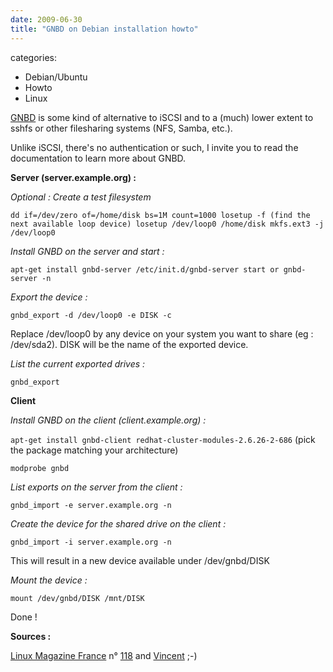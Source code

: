 ```yaml
---
date: 2009-06-30
title: "GNBD on Debian installation howto"
---
```








categories:
- Debian/Ubuntu
- Howto
- Linux


[GNBD](http://sources.redhat.com/cluster/gnbd/) is some kind of alternative to iSCSI and to a (much) lower extent to sshfs or other filesharing systems (NFS, Samba, etc.).

Unlike iSCSI, there's no authentication or such, I invite you to read the documentation to learn more about GNBD.

**Server (server.example.org) :**
 
_Optional : Create a test filesystem_
 
`dd if=/dev/zero of=/home/disk bs=1M count=1000
losetup -f (find the next available loop device)
losetup /dev/loop0 /home/disk
mkfs.ext3 -j /dev/loop0`
 
 
_Install GNBD on the server and start :_
 
`apt-get install gnbd-server
/etc/init.d/gnbd-server start or gnbd-server -n`
 
 
_Export the device :_
 
`gnbd_export -d /dev/loop0 -e DISK -c`
 
Replace /dev/loop0 by any device on your system you want to share (eg : /dev/sda2).
DISK will be the name of the exported device.
 
_List the current exported drives :_
 
`gnbd_export`
 
 
**Client**

_Install GNBD on the client (client.example.org) :_
 
`apt-get install gnbd-client redhat-cluster-modules-2.6.26-2-686`
(pick the package matching your architecture)
 
`modprobe gnbd`
 
 
_List exports on the server from the client :_
 
`gnbd_import -e server.example.org -n`
 
 
_Create the device for the shared drive on the client :_
 
`gnbd_import -i server.example.org -n`
 
This will result in a new device available under /dev/gnbd/DISK
 
 
_Mount the device :_
 
`mount /dev/gnbd/DISK /mnt/DISK`

Done !


**Sources :**

[Linux Magazine France](http://www.gnulinuxmag.com/) n° [118](http://ed-diamond.com/feuille_lmag118/index.html) and [Vincent](http://www.404blog.net/) ;-)
